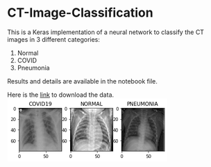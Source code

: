 # CT-Image-Classification

This is a Keras implementation of a neural network to classify the CT images in 3 different categories: <br>
1) Normal <br>
2) COVID
3) Pneumonia

Results and details are available in the notebook file.

Here is the [link](https://drive.google.com/file/d/1WZTP-S-_8YVu5XFJ1cXCCQ65jNQGx32o/view) to download the data.
![image](https://github.com/abbasi-ali/CT-Image-Classification/blob/main/images/download%20(1).png)
